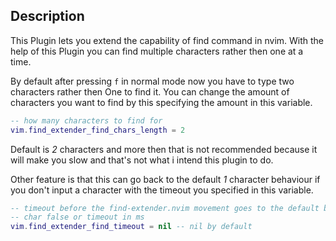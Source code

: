 ## Description

This Plugin lets you extend the capability of find command in nvim. With the help of this
Plugin you can find multiple characters rather then one at a time.

By default after pressing `f` in normal mode now you have to type two characters rather then
One to find it.
You can change the amount of characters you want to find by this specifying the amount in
this variable.

```lua
-- how many characters to find for
vim.find_extender_find_chars_length = 2
```
Default is _2_ characters and more then that is not recommended because it will make you slow
and that's not what i intend this plugin to do.

Other feature is that this can go back to the default _1_ character behaviour if you don't
input a character with the timeout you specified in this variable.
```lua
-- timeout before the find-extender.nvim movement goes to the default behavior of f to find 1
-- char false or timeout in ms
vim.find_extender_find_timeout = nil -- nil by default
```
